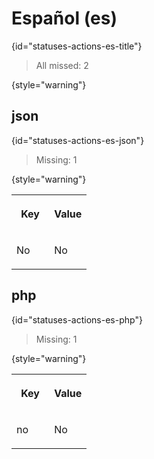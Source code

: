 # Español (es)
{id="statuses-actions-es-title"}

> All missed: 2
>
{style="warning"}


## json
{id="statuses-actions-es-json"}

> Missing: 1
>
{style="warning"}

<table width="100%">
<tr><th width="50%">

Key

</th><th width="50%">

Value

</th></tr>
<tr><td width="50%">

No

</td><td width="50%">

No

</td></tr>
</table>


## php
{id="statuses-actions-es-php"}

> Missing: 1
>
{style="warning"}

<table width="100%">
<tr><th width="50%">

Key

</th><th width="50%">

Value

</th></tr>
<tr><td width="50%">

no

</td><td width="50%">

No

</td></tr>
</table>
